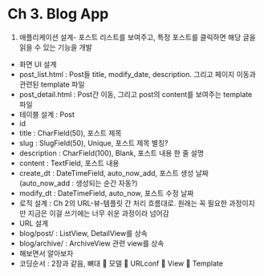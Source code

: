 # Ch 3. Blog App

1. 애플리케이션 설계-	포스트 리스트를 보여주고, 특정 포스트를 클릭하면 해당 글을 읽을 수 있는 기능을 개발
 -	화면 UI 설계
  - post_list.html : Post들 title, modify_date, description. 그리고 페이지 이동과 관련된 template 파일
 - post_detail.html : Post간 이동, 그리고 post의 content를 보여주는 template 파일
-	테이블 설계 : Post
 - id
 - title : CharField(50), 포스트 제목
 - slug : SlugField(50), Unique, 포스트 제목 별칭?
 - description : CharField(100), Blank, 포스트 내용 한 줄 설명
 - content : TextField, 포스트 내용
 - create_dt : DateTimeField, auto_now_add, 포스트 생성 날짜 (auto_now_add : 생성되는 순간 자동?)
 - modify_dt : DateTimeField, auto_now, 포스트 수정 날짜
-	로직 설계 : Ch 2의 URL-뷰-템플릿 간 처리 흐름대로. 원래는 꼭 필요한 과정이지만 지금은 이걸 쓰기에는 너무 쉬운 과정이라 넘어감
-	URL 설계
 - blog/post/ : ListView, DetailView를 상속
 - blog/archive/ : ArchiveView 관련 view를 상속
 - 해보면서 알아보자
-	코딩순서 : 2장과 같음, 뼈대  모델  URLconf  View  Template
